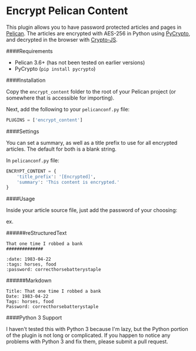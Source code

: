 Encrypt Pelican Content
===============

This plugin allows you to have password protected articles and pages in [Pelican](http://docs.getpelican.com/). The 
articles are encrypted with AES-256 in Python using [PyCrypto](https://www.dlitz.net/software/pycrypto/), and 
decrypted in the browser with [Crypto-JS](https://code.google.com/p/crypto-js/). 

####Requirements

- Pelican 3.6+ (has not been tested on earlier versions)
- PyCrypto (`pip install pycrypto`)

####Installation

Copy the `encrypt_content` folder to the root of your Pelican project (or somewhere that is accessible for importing). 

Next, add the following to your `pelicanconf.py` file:

```python
PLUGINS = ['encrypt_content']
```

####Settings

You can set a summary, as well as a title prefix to use for all encrypted articles. The default for both is a 
blank string.

In  `pelicanconf.py` file:

```python
ENCRYPT_CONTENT = {
    'title_prefix': '[Encrypted]',
    'summary': 'This content is encrypted.'
}
```

####Usage

Inside your article source file, just add the password of your choosing:

ex.

######reStructuredText

    That one time I robbed a bank 
    ##############

    :date: 1983-04-22
    :tags: horses, food
    :password: correcthorsebatterystaple


######Markdown

    Title: That one time I robbed a bank
    Date: 1983-04-22
    Tags: horses, food
    Password: correcthorsebatterystaple


####Python 3 Support

I haven't tested this with Python 3 because I'm lazy, but the Python portion of the plugin is not long or complicated. If 
you happen to notice any problems with Python 3 and fix them, please submit a pull request.
